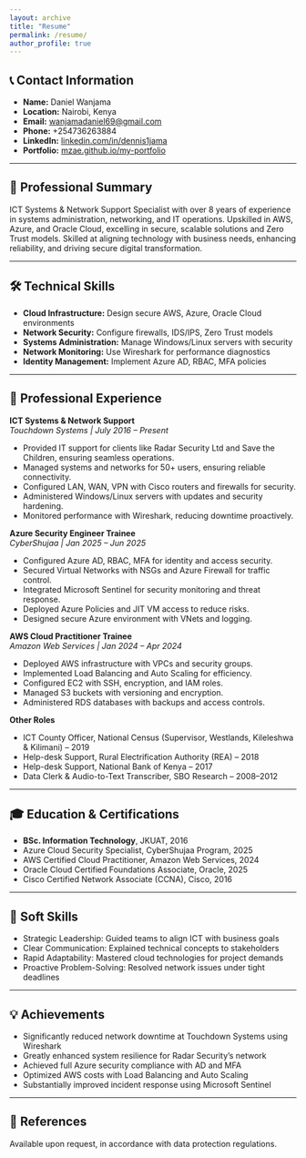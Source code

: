 ```yaml
---
layout: archive
title: "Resume"
permalink: /resume/
author_profile: true
---
```


## 📞 Contact Information
- **Name:** Daniel Wanjama
- **Location:** Nairobi, Kenya
- **Email:** wanjamadaniel69@gmail.com
- **Phone:** +254736263884
- **LinkedIn:** [linkedin.com/in/dennis1jama](https://linkedin.com/in/dennis1jama)
- **Portfolio:** [mzae.github.io/my-portfolio](https://mzae.github.io/my-portfolio)

---

## 🧾 Professional Summary
ICT Systems & Network Support Specialist with over 8 years of experience in systems administration, networking, and IT operations. Upskilled in AWS, Azure, and Oracle Cloud, excelling in secure, scalable solutions and Zero Trust models. Skilled at aligning technology with business needs, enhancing reliability, and driving secure digital transformation.

---

## 🛠️ Technical Skills
- **Cloud Infrastructure:** Design secure AWS, Azure, Oracle Cloud environments
- **Network Security:** Configure firewalls, IDS/IPS, Zero Trust models
- **Systems Administration:** Manage Windows/Linux servers with security
- **Network Monitoring:** Use Wireshark for performance diagnostics
- **Identity Management:** Implement Azure AD, RBAC, MFA policies

---

## 💼 Professional Experience
**ICT Systems & Network Support**  
*Touchdown Systems | July 2016 – Present*  
- Provided IT support for clients like Radar Security Ltd and Save the Children, ensuring seamless operations.
- Managed systems and networks for 50+ users, ensuring reliable connectivity.
- Configured LAN, WAN, VPN with Cisco routers and firewalls for security.
- Administered Windows/Linux servers with updates and security hardening.
- Monitored performance with Wireshark, reducing downtime proactively.

**Azure Security Engineer Trainee**  
*CyberShujaa | Jan 2025 – Jun 2025*  
- Configured Azure AD, RBAC, MFA for identity and access security.
- Secured Virtual Networks with NSGs and Azure Firewall for traffic control.
- Integrated Microsoft Sentinel for security monitoring and threat response.
- Deployed Azure Policies and JIT VM access to reduce risks.
- Designed secure Azure environment with VNets and logging.

**AWS Cloud Practitioner Trainee**  
*Amazon Web Services | Jan 2024 – Apr 2024*  
- Deployed AWS infrastructure with VPCs and security groups.
- Implemented Load Balancing and Auto Scaling for efficiency.
- Configured EC2 with SSH, encryption, and IAM roles.
- Managed S3 buckets with versioning and encryption.
- Administered RDS databases with backups and access controls.

**Other Roles**  
- ICT County Officer, National Census (Supervisor, Westlands, Kileleshwa & Kilimani) – 2019
- Help-desk Support, Rural Electrification Authority (REA) – 2018
- Help-desk Support, National Bank of Kenya – 2017
- Data Clerk & Audio-to-Text Transcriber, SBO Research – 2008–2012

---

## 🎓 Education & Certifications
- **BSc. Information Technology**, JKUAT, 2016
- Azure Cloud Security Specialist, CyberShujaa Program, 2025
- AWS Certified Cloud Practitioner, Amazon Web Services, 2024
- Oracle Cloud Certified Foundations Associate, Oracle, 2025
- Cisco Certified Network Associate (CCNA), Cisco, 2016

---

## 🧩 Soft Skills
- Strategic Leadership: Guided teams to align ICT with business goals
- Clear Communication: Explained technical concepts to stakeholders
- Rapid Adaptability: Mastered cloud technologies for project demands
- Proactive Problem-Solving: Resolved network issues under tight deadlines

---

## 💡 Achievements
- Significantly reduced network downtime at Touchdown Systems using Wireshark
- Greatly enhanced system resilience for Radar Security’s network
- Achieved full Azure security compliance with AD and MFA
- Optimized AWS costs with Load Balancing and Auto Scaling
- Substantially improved incident response using Microsoft Sentinel

---

## 📜 References
Available upon request, in accordance with data protection regulations.
